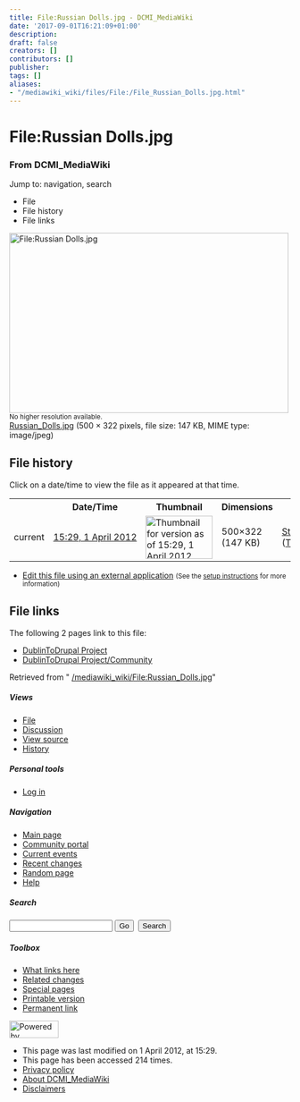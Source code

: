 ```yaml
---
title: File:Russian Dolls.jpg - DCMI_MediaWiki
date: '2017-09-01T16:21:09+01:00'
description: 
draft: false
creators: []
contributors: []
publisher: 
tags: []
aliases:
- "/mediawiki_wiki/files/File:/File_Russian_Dolls.jpg.html"
---
```


<a id="top"></a>
# File:Russian Dolls.jpg

### From DCMI\_MediaWiki

Jump to: navigation, search
<!-- start content -->
- File
- File history
- File links

 [<img alt="File:Russian Dolls.jpg" src="/images/0/0a/Russian_Dolls.jpg" width="500" height="322">](/mediawiki_wiki/files/Russian_Dolls.jpg)  
<small>No higher resolution available.</small>  
 [Russian\_Dolls.jpg](/images/0/0a/Russian_Dolls.jpg)‎ (500 × 322 pixels, file size: 147 KB, MIME type: image/jpeg)
<!-- 
NewPP limit report
Preprocessor node count: 0/1000000
Post-expand include size: 0/2097152 bytes
Template argument size: 0/2097152 bytes
Expensive parser function count: 0/100
-->
## File history

Click on a date/time to view the file as it appeared at that time.

<table class="wikitable filehistory">
  <tr>
    <td></td>
    <th>Date/Time</th>
    <th>Thumbnail</th>
    <th>Dimensions</th>
    <th>User</th>
    <th>Comment</th>
  </tr>
  <tr>
    <td>current</td>
    <td class="filehistory-selected" style="white-space: nowrap;"><a href="/mediawiki_wiki/files/Russian_Dolls.jpg">15:29, 1 April 2012</a></td>
    <td><a href="/images/0/0a/Russian_Dolls.jpg"><img alt="Thumbnail for version as of 15:29, 1 April 2012" src="/images/0/0a/Russian_Dolls.jpg" width="120" height="77"></a></td>
    <td>500×322 <span style="white-space: nowrap;">(147 KB)</span>
    </td>
    <td>
      <a href="/index.php?title=User:StuartSutton&amp;action=edit&amp;redlink=1" class="new mw-userlink" title="User:StuartSutton (page does not exist)">StuartSutton</a> <span style="white-space: nowrap;"> <span class="mw-usertoollinks">(<a href="/index.php?title=User_talk:StuartSutton&amp;action=edit&amp;redlink=1" class="new" title="User talk:StuartSutton (page does not exist)">Talk</a> | <a href="/index.php/Special:Contributions/StuartSutton" title="Special:Contributions/StuartSutton">contribs</a>)</span></span>
    </td>
    <td></td>
  </tr>
</table>

  

- [Edit this file using an external application](/index.php?title=File:Russian_Dolls.jpg&action=edit&externaledit=true&mode=file "File:Russian Dolls.jpg") <small>(See the <a href="http://www.mediawiki.org/wiki/Manual:External_editors" class="external text" rel="nofollow">setup instructions</a> for more information)</small>

## File links

The following 2 pages link to this file:

- [DublinToDrupal Project](/index.php/DublinToDrupal_Project "DublinToDrupal Project")
- [DublinToDrupal Project/Community](/index.php/DublinToDrupal_Project/Community "DublinToDrupal Project/Community")

Retrieved from " [/mediawiki_wiki/File:Russian\_Dolls.jpg](/mediawiki_wiki/files/File:/File:Russian_Dolls.jpg.html)"

<!-- end content -->

##### Views

- [File](/mediawiki_wiki/files/File:/File:Russian_Dolls.jpg.html "View the file page [c]")
- [Discussion](/index.php?title=File_talk:Russian_Dolls.jpg&action=edit&redlink=1 "Discussion about the content page [t]")
- [View source](/index.php?title=File:Russian_Dolls.jpg&action=edit "This page is protected.
You can view its source [e]")
- [History](/index.php?title=File:Russian_Dolls.jpg&action=history "Past revisions of this page [h]")

##### Personal tools

- [Log in](/index.php?title=Special:UserLogin&returnto=File:Russian_Dolls.jpg "You are encouraged to log in; however, it is not mandatory [o]")

<script type="text/javascript"> if (window.isMSIE55) fixalpha(); </script>

##### Navigation

- [Main page](/index.php/Main_Page "Visit the main page [z]")
- [Community portal](/index.php/DCMI_MediaWiki:Community_portal "About the project, what you can do, where to find things")
- [Current events](/index.php/DCMI_MediaWiki:Current_events "Find background information on current events")
- [Recent changes](/index.php/Special:RecentChanges "The list of recent changes in the wiki [r]")
- [Random page](/index.php/Special:Random "Load a random page [x]")
- [Help](/index.php/Help:Contents "The place to find out")

##### <label for="searchInput">Search</label>

<form action="/index.php" id="searchform">
				<input type="hidden" name="title" value="Special:Search">
				<input id="searchInput" title="Search DCMI_MediaWiki" accesskey="f" type="search" name="search">
				<input type="submit" name="go" class="searchButton" id="searchGoButton" value="Go" title="Go to a page with this exact name if exists"> 
				<input type="submit" name="fulltext" class="searchButton" id="mw-searchButton" value="Search" title="Search the pages for this text">
			</form>

##### Toolbox

- [What links here](/index.php/Special:WhatLinksHere/File:Russian_Dolls.jpg "List of all wiki pages that link here [j]")
- [Related changes](/index.php/Special:RecentChangesLinked/File:Russian_Dolls.jpg "Recent changes in pages linked from this page [k]")
- [Special pages](/index.php/Special:SpecialPages "List of all special pages [q]")
- [Printable version](/index.php?title=File:Russian_Dolls.jpg&printable=yes "Printable version of this page [p]")
- [Permanent link](/index.php?title=File:Russian_Dolls.jpg&oldid=3048 "Permanent link to this revision of the page")

<!-- end of the left (by default at least) column -->

 [<img src="/skins/common/images/poweredby_mediawiki_88x31.png" height="31" width="88" alt="Powered by MediaWiki">](http://www.mediawiki.org/)

- This page was last modified on 1 April 2012, at 15:29.
- This page has been accessed 214 times.
- [Privacy policy](/index.php/DCMI_MediaWiki:Privacy_policy "DCMI MediaWiki:Privacy policy")
- [About DCMI\_MediaWiki](/index.php/DCMI_MediaWiki:About "DCMI MediaWiki:About")
- [Disclaimers](/index.php/DCMI_MediaWiki:General_disclaimer "DCMI MediaWiki:General disclaimer")

<script>if (window.runOnloadHook) runOnloadHook();</script><!-- Served in 0.457 secs. -->
